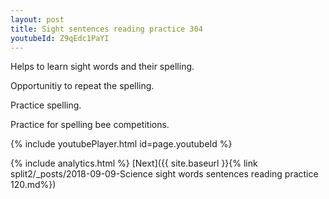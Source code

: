 ```yaml
---
layout: post
title: Sight sentences reading practice 304
youtubeId: Z9qEdc1PaYI
---
```

 
 
Helps to learn sight words and their spelling.

Opportunitiy to repeat the spelling. 

Practice spelling. 
 
Practice for spelling bee competitions. 
 
{% include youtubePlayer.html id=page.youtubeId %}
 
 
{% include analytics.html %} 
[Next]({{ site.baseurl }}{% link  split2/_posts/2018-09-09-Science sight words sentences reading practice 120.md%})
 
